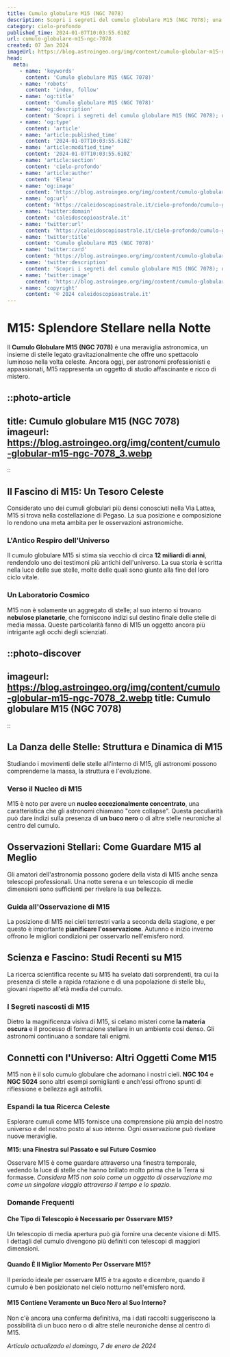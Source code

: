 ```yaml
---
title: Cumulo globulare M15 (NGC 7078)
description: Scopri i segreti del cumulo globulare M15 (NGC 7078); una guida stellare che illumina luniverso e affascina gli astronomi. Esplora ora!
category: cielo-profondo
published_time: 2024-01-07T10:03:55.610Z
url: cumulo-globulare-m15-ngc-7078
created: 07 Jan 2024
imageUrl: https://blog.astroingeo.org/img/content/cumulo-globular-m15-ngc-7078_3.webp
head:
  meta:
    - name: 'keywords'
      content: 'Cumulo globulare M15 (NGC 7078)'
    - name: 'robots'
      content: 'index, follow'
    - name: 'og:title'
      content: 'Cumulo globulare M15 (NGC 7078)'
    - name: 'og:description'
      content: 'Scopri i segreti del cumulo globulare M15 (NGC 7078); una guida stellare che illumina luniverso e affascina gli astronomi. Esplora ora!'
    - name: 'og:type'
      content: 'article'
    - name: 'article:published_time'
      content: '2024-01-07T10:03:55.610Z'
    - name: 'article:modified_time'
      content: '2024-01-07T10:03:55.610Z'
    - name: 'article:section'
      content: 'cielo-profondo'
    - name: 'article:author'
      content: 'Elena'
    - name: 'og:image'
      content: 'https://blog.astroingeo.org/img/content/cumulo-globular-m15-ngc-7078_3.webp'
    - name: 'og:url'
      content: 'https://caleidoscopioastrale.it/cielo-profondo/cumulo-globulare-m15-ngc-7078'
    - name: 'twitter:domain'
      content: 'caleidoscopioastrale.it'
    - name: 'twitter:url'
      content: 'https://caleidoscopioastrale.it/cielo-profondo/cumulo-globulare-m15-ngc-7078'
    - name: 'twitter:title'
      content: 'Cumulo globulare M15 (NGC 7078)'
    - name: 'twitter:card'
      content: 'https://blog.astroingeo.org/img/content/cumulo-globular-m15-ngc-7078_3.webp'
    - name: 'twitter:description'
      content: 'Scopri i segreti del cumulo globulare M15 (NGC 7078); una guida stellare che illumina luniverso e affascina gli astronomi. Esplora ora!'
    - name: 'twitter:image'
      content: 'https://blog.astroingeo.org/img/content/cumulo-globular-m15-ngc-7078_3.webp'
    - name: 'copyright'
      content: '© 2024 caleidoscopioastrale.it'
---
```

# M15: Splendore Stellare nella Notte

Il **Cumulo Globulare M15 (NGC 7078)** è una meraviglia astronomica, un insieme di stelle legato gravitazionalmente che offre uno spettacolo luminoso nella volta celeste. Ancora oggi, per astronomi professionisti e appassionati, M15 rappresenta un oggetto di studio affascinante e ricco di mistero.

::photo-article
---
title: Cumulo globulare M15 (NGC 7078)
imageurl: https://blog.astroingeo.org/img/content/cumulo-globular-m15-ngc-7078_3.webp
---
::

## Il Fascino di M15: Un Tesoro Celeste

Considerato uno dei cumuli globulari più densi conosciuti nella Via Lattea, M15 si trova nella costellazione di Pegaso. La sua posizione e composizione lo rendono una meta ambita per le osservazioni astronomiche.

### L'Antico Respiro dell'Universo

Il cumulo globulare M15 si stima sia vecchio di circa **12 miliardi di anni**, rendendolo uno dei testimoni più antichi dell'universo. La sua storia è scritta nella luce delle sue stelle, molte delle quali sono giunte alla fine del loro ciclo vitale.

### Un Laboratorio Cosmico

M15 non è solamente un aggregato di stelle; al suo interno si trovano **nebulose planetarie**, che forniscono indizi sul destino finale delle stelle di media massa. Queste particolarità fanno di M15 un oggetto ancora più intrigante agli occhi degli scienziati.

::photo-discover
---
imageurl: https://blog.astroingeo.org/img/content/cumulo-globular-m15-ngc-7078_2.webp
title: Cumulo globulare M15 (NGC 7078)
---
::

## La Danza delle Stelle: Struttura e Dinamica di M15

Studiando i movimenti delle stelle all'interno di M15, gli astronomi possono comprenderne la massa, la struttura e l'evoluzione. 

### Verso il Nucleo di M15

M15 è noto per avere un **nucleo eccezionalmente concentrato**, una caratteristica che gli astronomi chiamano "core collapse". Questa peculiarità può dare indizi sulla presenza di **un buco nero** o di altre stelle neuroniche al centro del cumulo.

## Osservazioni Stellari: Come Guardare M15 al Meglio

Gli amatori dell'astronomia possono godere della vista di M15 anche senza telescopi professionali. Una notte serena e un telescopio di medie dimensioni sono sufficienti per rivelare la sua bellezza.

### Guida all'Osservazione di M15

La posizione di M15 nei cieli terrestri varia a seconda della stagione, e per questo è importante **pianificare l'osservazione**. Autunno e inizio inverno offrono le migliori condizioni per osservarlo nell'emisfero nord.

## Scienza e Fascino: Studi Recenti su M15

La ricerca scientifica recente su M15 ha svelato dati sorprendenti, tra cui la presenza di stelle a rapida rotazione e di una popolazione di stelle blu, giovani rispetto all'età media del cumulo. 

### I Segreti nascosti di M15

Dietro la magnificenza visiva di M15, si celano misteri come **la materia oscura** e il processo di formazione stellare in un ambiente così denso. Gli astronomi continuano a sondare tali enigmi.

## Connetti con l'Universo: Altri Oggetti Come M15

M15 non è il solo cumulo globulare che adornano i nostri cieli. **NGC 104** e **NGC 5024** sono altri esempi somiglianti e anch'essi offrono spunti di riflessione e bellezza agli astrofili.

### Espandi la tua Ricerca Celeste

Esplorare cumuli come M15 fornisce una comprensione più ampia del nostro universo e del nostro posto al suo interno. Ogni osservazione può rivelare nuove meraviglie.

**M15: una Finestra sul Passato e sul Futuro Cosmico**

Osservare M15 è come guardare attraverso una finestra temporale, vedendo la luce di stelle che hanno brillato molto prima che la Terra si formasse. *Considera M15 non solo come un oggetto di osservazione ma come un singolare viaggio attraverso il tempo e lo spazio.*

### Domande Frequenti

#### Che Tipo di Telescopio è Necessario per Osservare M15?

Un telescopio di media apertura può già fornire una decente visione di M15. I dettagli del cumulo divengono più definiti con telescopi di maggiori dimensioni.

#### Quando È Il Miglior Momento Per Osservare M15?

Il periodo ideale per osservare M15 è tra agosto e dicembre, quando il cumulo è ben posizionato nel cielo notturno nell'emisfero nord.

#### M15 Contiene Veramente un Buco Nero al Suo Interno?

Non c'è ancora una conferma definitiva, ma i dati raccolti suggeriscono la possibilità di un buco nero o di altre stelle neuroniche dense al centro di M15.

_Artículo actualizado el domingo, 7 de enero de 2024_